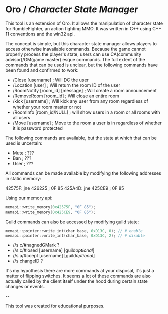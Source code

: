 # Oro / ***Character State Manager***

This tool is an extension of Oro. It allows the manipulation of character state for RumbleFighter, an action fighting MMO. It was written in C++ using C++ 11 conventions and the win32 api.

The concept is simple, but this character state manager allows players to access otherwise inavailable commands. Because the game cannot properly process the player's state, users can use CA(community advisor)/GM(game master) esque commands. The full extent of the commands that can be used is unclear, but the following commands have been found and confirmed to work:

* /Close [username] ; Will DC the user
* /Location [user] ; Will return the room ID of the user
* /RoomNotify [room_id] [message] ; Will create a room announcement
* /RemoveRoom [room_id] ; Will close an entire room
* /kick [username] ; Will kick any user from any room regardless of whether your room master or not
* /RoomInfo [room_id/NULL] ; will show users in a room or all rooms with all users
* /Move [username] ; Move to the room a user is in regardless of whether it is password protected

The following commands are available, but the state at which that can be used is uncertain:

* Mute ; ???
* Ban ; ???
* User ; ???

All commands can be made available by modifying the following addresses in static memory:

42575F:
jne 426225 ; 0F 85
425A4D:
jne 425CE9 ; 0F 85

Using our memory api:

```c++
memapi::write_memory(0x42575F, "0F 85");
memapi::write_memory(0x425CE9, "0F 85");
```

Guild commands can also be accessed by modifying guild state:

```c++
memapi::pointer::write_int(char_base, 0xD13C, 0); // # enable
memapi::pointer::write_int(char_base, 0xD13C, 2); // # disable
```

* //s c/#hagnedGMark ?
* //s c/#losed [username] [guild*optional*]
* //s a/#ccept [username] [guild*optional*]
* //s changeID ?

It's my hypothesis there are more commands at your disposal, it's just a matter of flipping switches. It seems a lot of these commands are also actually called by the client itself under the hood during certain state changes or events.

--

This tool was created for educational purposes.
